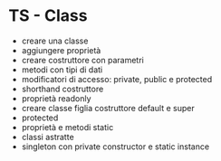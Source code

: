 # TS - Class

- creare una classe
- aggiungere proprietà
- creare costruttore con parametri
- metodi con tipi di dati
- modificatori di accesso: private, public e protected
- shorthand costruttore
- proprietà readonly
- creare classe figlia costruttore default e super
- protected
- proprietà e metodi static
- classi astratte
- singleton con private constructor e static instance
